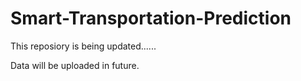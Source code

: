 # Smart-Transportation-Prediction
This reposiory is being updated......

Data will be uploaded in future.
